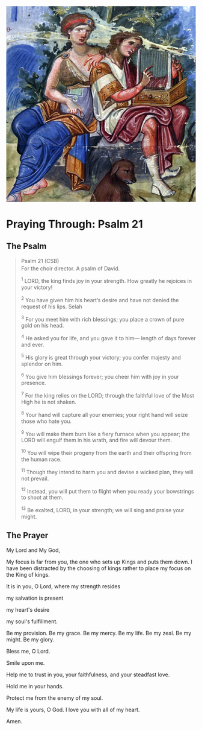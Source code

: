 <img class="intro-right" src="../images/art-paris-psalter.jpg">

<style>
  li {list-style-type: none;}
  p + ul {
    margin-top: -18px;
}
</style>

# Praying Through: Psalm 21

## The Psalm

>Psalm 21 (CSB)  
><sup></sup> For the choir director. A psalm of David. 
>
><sup>1</sup> LORD, the king finds joy in your strength. How greatly he rejoices in your victory! 
>
><sup>2</sup> You have given him his heart’s desire and have not denied the request of his lips. Selah 
>
><sup>3</sup> For you meet him with rich blessings; you place a crown of pure gold on his head. 
>
><sup>4</sup> He asked you for life, and you gave it to him— length of days forever and ever. 
>
><sup>5</sup> His glory is great through your victory; you confer majesty and splendor on him. 
>
><sup>6</sup> You give him blessings forever; you cheer him with joy in your presence. 
>
><sup>7</sup> For the king relies on the LORD; through the faithful love of the Most High he is not shaken. 
>
><sup>8</sup> Your hand will capture all your enemies; your right hand will seize those who hate you. 
>
><sup>9</sup> You will make them burn like a fiery furnace when you appear; the LORD will engulf them in his wrath, and fire will devour them. 
>
><sup>10</sup> You will wipe their progeny from the earth and their offspring from the human race. 
>
><sup>11</sup> Though they intend to harm you and devise a wicked plan, they will not prevail. 
>
><sup>12</sup> Instead, you will put them to flight when you ready your bowstrings to shoot at them. 
>
><sup>13</sup> Be exalted, LORD, in your strength; we will sing and praise your might.

## The Prayer


My Lord and My God,

My focus is far from you, the one who sets up Kings and puts them down.
I have been distracted by the choosing of kings rather to place my focus on the King of kings.

It is in you, O Lord, where my strength resides

my salvation is present

my heart's desire

my soul's fulfillment.

Be my provision. Be my grace. Be my mercy.
Be my life. Be my zeal. Be my might.
Be my glory.

Bless me, O Lord.

Smile upon me.

Help me to trust in you, your faithfulness, and your steadfast love.

Hold me in your hands.

Protect me from the enemy of my soul.

My life is yours, O God. I love you with all of my heart.

Amen.
